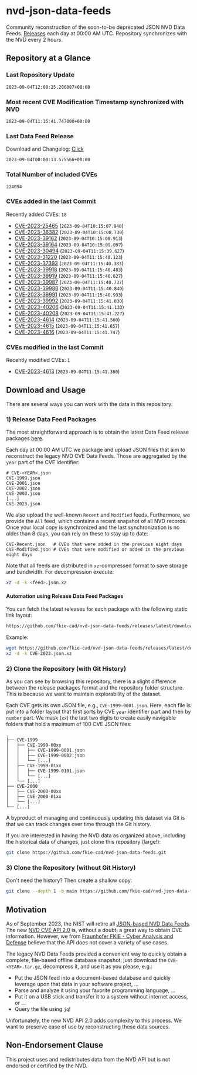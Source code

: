 # nvd-json-data-feeds

Community reconstruction of the soon-to-be deprecated JSON NVD Data Feeds. 
[Releases](https://github.com/fkie-cad/nvd-json-data-feeds/releases/latest) each day at 00:00 AM UTC.
Repository synchronizes with the NVD every 2 hours.

## Repository at a Glance

### Last Repository Update

```plain
2023-09-04T12:00:25.206087+00:00
```

### Most recent CVE Modification Timestamp synchronized with NVD

```plain
2023-09-04T11:15:41.747000+00:00
```

### Last Data Feed Release

Download and Changelog: [Click](https://github.com/fkie-cad/nvd-json-data-feeds/releases/latest)

```plain
2023-09-04T00:00:13.575560+00:00
```

### Total Number of included CVEs

```plain
224094
```

### CVEs added in the last Commit

Recently added CVEs: `18`

* [CVE-2023-25465](CVE-2023/CVE-2023-254xx/CVE-2023-25465.json) (`2023-09-04T10:15:07.940`)
* [CVE-2023-36382](CVE-2023/CVE-2023-363xx/CVE-2023-36382.json) (`2023-09-04T10:15:08.730`)
* [CVE-2023-39162](CVE-2023/CVE-2023-391xx/CVE-2023-39162.json) (`2023-09-04T10:15:08.913`)
* [CVE-2023-39164](CVE-2023/CVE-2023-391xx/CVE-2023-39164.json) (`2023-09-04T10:15:09.097`)
* [CVE-2023-30494](CVE-2023/CVE-2023-304xx/CVE-2023-30494.json) (`2023-09-04T11:15:39.627`)
* [CVE-2023-31220](CVE-2023/CVE-2023-312xx/CVE-2023-31220.json) (`2023-09-04T11:15:40.123`)
* [CVE-2023-37393](CVE-2023/CVE-2023-373xx/CVE-2023-37393.json) (`2023-09-04T11:15:40.383`)
* [CVE-2023-39918](CVE-2023/CVE-2023-399xx/CVE-2023-39918.json) (`2023-09-04T11:15:40.483`)
* [CVE-2023-39919](CVE-2023/CVE-2023-399xx/CVE-2023-39919.json) (`2023-09-04T11:15:40.627`)
* [CVE-2023-39987](CVE-2023/CVE-2023-399xx/CVE-2023-39987.json) (`2023-09-04T11:15:40.737`)
* [CVE-2023-39988](CVE-2023/CVE-2023-399xx/CVE-2023-39988.json) (`2023-09-04T11:15:40.840`)
* [CVE-2023-39991](CVE-2023/CVE-2023-399xx/CVE-2023-39991.json) (`2023-09-04T11:15:40.933`)
* [CVE-2023-39992](CVE-2023/CVE-2023-399xx/CVE-2023-39992.json) (`2023-09-04T11:15:41.030`)
* [CVE-2023-40206](CVE-2023/CVE-2023-402xx/CVE-2023-40206.json) (`2023-09-04T11:15:41.133`)
* [CVE-2023-40208](CVE-2023/CVE-2023-402xx/CVE-2023-40208.json) (`2023-09-04T11:15:41.227`)
* [CVE-2023-4614](CVE-2023/CVE-2023-46xx/CVE-2023-4614.json) (`2023-09-04T11:15:41.560`)
* [CVE-2023-4615](CVE-2023/CVE-2023-46xx/CVE-2023-4615.json) (`2023-09-04T11:15:41.657`)
* [CVE-2023-4616](CVE-2023/CVE-2023-46xx/CVE-2023-4616.json) (`2023-09-04T11:15:41.747`)


### CVEs modified in the last Commit

Recently modified CVEs: `1`

* [CVE-2023-4613](CVE-2023/CVE-2023-46xx/CVE-2023-4613.json) (`2023-09-04T11:15:41.360`)


## Download and Usage

There are several ways you can work with the data in this repository:

### 1) Release Data Feed Packages

The most straightforward approach is to obtain the latest Data Feed release packages [here](https://github.com/fkie-cad/nvd-json-data-feeds/releases/latest).

Each day at 00:00 AM UTC we package and upload JSON files that aim to reconstruct the legacy NVD CVE Data Feeds.
Those are aggregated by the `year` part of the CVE identifier:

```
# CVE-<YEAR>.json
CVE-1999.json
CVE-2001.json
CVE-2002.json
CVE-2003.json
[...]
CVE-2023.json
```

We also upload the well-known `Recent` and `Modified` feeds.
Furthermore, we provide the `All` feed, which contains a recent snapshot of all NVD records.
Once your local copy is synchronized and the last synchronization is no older than 8 days, you can rely on these to stay up to date:

```plain
CVE-Recent.json   # CVEs that were added in the previous eight days
CVE-Modified.json # CVEs that were modified or added in the previous eight days
```

Note that all feeds are distributed in `xz`-compressed format to save storage and bandwidth.
For decompression execute:

```sh
xz -d -k <feed>.json.xz
```


#### Automation using Release Data Feed Packages

You can fetch the latest releases for each package with the following static link layout:

```sh
https://github.com/fkie-cad/nvd-json-data-feeds/releases/latest/download/CVE-<YEAR>.json.xz
```

Example:

```sh
wget https://github.com/fkie-cad/nvd-json-data-feeds/releases/latest/download/CVE-2023.json.xz
xz -d -k CVE-2023.json.xz
```

### 2) Clone the Repository (with Git History)

As you can see by browsing this repository, there is a slight difference between the release packages format and the repository folder structure.
This is because we want to maintain explorability of the dataset.

Each CVE gets its own JSON file, e.g., `CVE-1999-0001.json`.
Here, each file is put into a folder layout that first sorts by CVE `year` identifier part and then by `number` part.
We mask (`xx`) the last two digits to create easily navigable folders that hold a maximum of 100 CVE JSON files:

```plain
.
├── CVE-1999
│   ├── CVE-1999-00xx
│   │   ├── CVE-1999-0001.json
│   │   ├── CVE-1999-0002.json
│   │   └── [...]
│   ├── CVE-1999-01xx
│   │   ├── CVE-1999-0101.json
│   │   └── [...]
│   └── [...]
├── CVE-2000
│   ├── CVE-2000-00xx
│   ├── CVE-2000-01xx
│   └── [...]
└── [...]
```

A byproduct of managing and continuously updating this dataset via Git is that we can track changes over time through the Git history.

If you are interested in having the NVD data as organized above, including the historical data of changes, just clone this repository (large!):

```sh
git clone https://github.com/fkie-cad/nvd-json-data-feeds.git
```

### 3) Clone the Repository (without Git History)

Don't need the history? Then create a shallow copy:

```sh
git clone --depth 1 -b main https://github.com/fkie-cad/nvd-json-data-feeds.git
```

## Motivation

As of September 2023, the NIST will retire all [JSON-based NVD Data Feeds](https://nvd.nist.gov/vuln/data-feeds#divRetirementBanner-1).
The new [NVD CVE API 2.0](https://nvd.nist.gov/developers/vulnerabilities) is, without a doubt, a great way to obtain CVE information.
However, we from [Fraunhofer FKIE - Cyber Analysis and Defense](https://www.fkie.fraunhofer.de/en/departments/cad.html) believe that the API does not cover a variety of use cases.

The legacy NVD Data Feeds provided a convenient way to quickly obtain a complete, file-based offline database snapshot; just download the `CVE-<YEAR>.tar.gz`, decompress it, and use it as you please, e.g.:

* Put the JSON feed into a document-based database and quickly leverage upon that data in your software project, ...
* Parse and analyze it using your favorite programming language, ...
* Put it on a USB stick and transfer it to a system without internet access, or ...
* Query the file using `jq`!

Unfortunately, the new NVD API 2.0 adds complexity to this process.
We want to preserve ease of use by reconstructing these data sources.

## Non-Endorsement Clause

This project uses and redistributes data from the NVD API but is not endorsed or certified by the NVD.